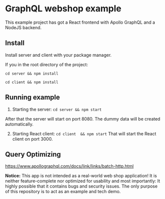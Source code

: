 # GraphQL webshop example

This example project has got a React frontend with Apollo GraphQL and a NodeJS backend. 

## Install 

Install server and client with your package manager.

If you in the root directory of the project: 

```cd server && npm install```

```cd client && npm install```

## Running example
1. Starting the server:
```cd server && npm start```

After that the server will start on port 8080. The dummy data will be created automatically. 

2. Starting React client: 
```cd client  && npm start```
That will start the React client on port 3000.

## Query Optimizing

https://www.apollographql.com/docs/link/links/batch-http.html

**Notice:** This app is not intended as a real-world web shop application! It is neither feature-complete nor optimized for usability and most importantly: It highly possible that it contains bugs and security issues. The only purpose of this repository is to act as an example and tech demo.